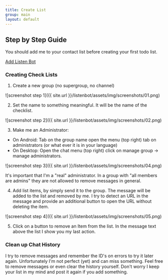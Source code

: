 ```yaml
---
title: Create List
group: main
layout: default
---
```


## Step by Step Guide

You should add me to your contact list before creating your first todo list.

[Add Listen Bot](https://telegram.me/ListererBot)


### Creating Check Lists

1. Create a new group (no supergroup, no channel)

  ![screenshot step 1]({{ site.url }}/listenbot/assets/img/screenshots/01.png)

2. Set the name to something meaningful. It will be the name of the checklist.

  ![screenshot step 2]({{ site.url }}/listenbot/assets/img/screenshots/02.png)

3. Make me an Administrator:

  - On Android: Tab on the group name open the menu (top right) tab on administrators (or what ever it is in your language)
  - On Desktop: Open the chat menu (top right) click on manage group -> manage administrators.

  ![screenshot step 3]({{ site.url }}/listenbot/assets/img/screenshots/04.png)

  It's important that I'm a "real" administrator. In a group with "all members are admins" they are not allowed to remove messages in general.

4. Add list items, by simply send it to the group. The message will be added to the list and removed by me. I try to detect an URL in the message and provide an additional button to open the URL without deleting the item.

  ![screenshot step 4]({{ site.url }}/listenbot/assets/img/screenshots/05.png)

5. Click on a button to remove an Item from the list. In the message text above the list I show you my last action.


### Clean up Chat History

I try to remove messages and remember the ID's on errors to try it later again. Unfortunately I'm not perfect (yet) and can miss something. Feel free to remove messages or even clear the history yourself. Don't worry I keep your list in my mind and post it again if you add something.
